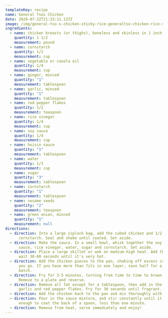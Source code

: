 ```yaml
---
templateKey: recipe
name: General Tsos Chicken
date: 2020-07-22T21:33:11.137Z
image: /img/general-tso-s-chicken-sticky-rice-generaltso-chicken-rice-stickyrice-chinese-chinesefood-2.jpg
ingredients:
  - name: chicken breasts (or thighs), boneless and skinless in 1 inch cubes
    quantity: 1 1/2
    measurement: pound
  - name: cornstarch
    quantity: 1/2
    measurement: cup
  - name: vegetable or canola oil
    quantity: 1/4
    measurement: cup
  - name: ginger, minced
    quantity: "1"
    measurement: tablespoon
  - name: garlic, minced
    quantity: "1"
    measurement: tablespoon
  - name: red pepper flakes
    quantity: 1/2
    measurement: teaspoon
  - name: rice vinegar
    quantity: 1/4
    measurement: cup
  - name: soy sauce
    quantity: 1/4
    measurement: cup
  - name: hoisin sauce
    quantity: "1"
    measurement: tablespoon
  - name: water
    quantity: 1/3
    measurement: cup
  - name: sugar
    quantity: "3"
    measurement: tablespoon
  - name: cornstarch
    quantity: "1"
    measurement: tablespoon
  - name: sesame seeds
    quantity: "2"
    measurement: teaspoon
  - name: green onion, minced
    quantity: "1"
    measurement: null
directions:
  - direction: Into a large ziplock bag, add the cubed chicken and 1/2 cup
      cornstarch. Seal and shake until coated. Set aside.
  - direction: Make the sauce. In a small bowl, whisk together the soy sauce, hoisin
      sauce, rice vinegar, water, sugar and cornstarch. Set aside.
  - direction: Place a large skillet or wok on medium-high heat. Add the oil and
      wait 30-60 seconds until it's very hot.
  - direction: Add the chicken pieces to the pan, shaking off excess cornstarch as
      you go. If you have more than fits in one layer, save half for a second
      batch.
  - direction: Fry for 3-5 minutes, turning from time to time to brown evenly.
      Remove to a plate and reserve.
  - direction: Remove all fat except for a tablespoon, then add in the ginger,
      garlic and red pepper flakes. Fry for 30 seconds until fragrant.
  - direction: Add the chicken back to the pan and mix thoroughly with the ginger-garlic.
  - direction: Pour in the sauce mixture, and stir constantly until it's just thick
      enough to coat the back of a spoon, less than one minute.
  - direction: Remove from heat, serve immediately and enjoy!
---
```

